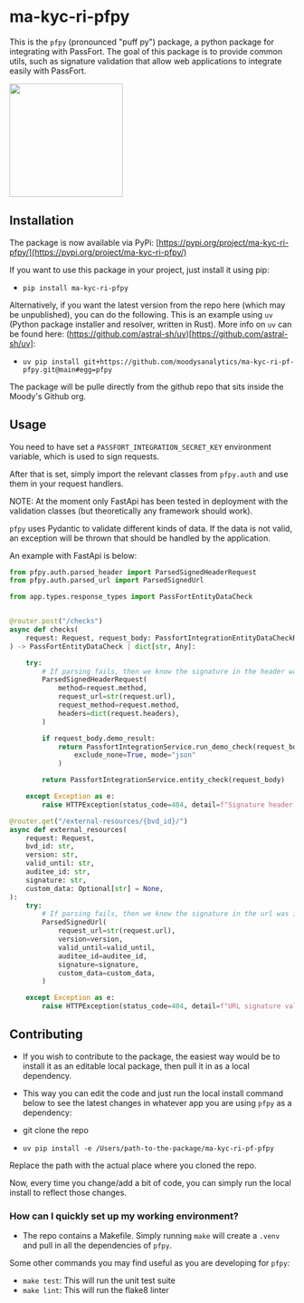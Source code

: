 # ma-kyc-ri-pfpy

This is the `pfpy` (pronounced "puff py") package, a python package for integrating with PassFort. The goal of this package is to provide common utils, such as signature validation that allow web applications to integrate easily with PassFort.

<img src="logo.jpg" width="200" height="200">

## Installation

The package is now available via PyPi: [https://pypi.org/project/ma-kyc-ri-pfpy/](https://pypi.org/project/ma-kyc-ri-pfpy/)

If you want to use this package in your project, just install it using pip:

- `pip install ma-kyc-ri-pfpy`

Alternatively, if you want the latest version from the repo here (which may be unpublished), you can do the following. This is an example using `uv` (Python package installer and resolver, written in Rust). More info on `uv` can be found here: (https://github.com/astral-sh/uv)[https://github.com/astral-sh/uv]:

- `uv pip install git+https://github.com/moodysanalytics/ma-kyc-ri-pf-pfpy.git@main#egg=pfpy`

The package will be pulle directly from the github repo that sits inside the Moody's Github org.

## Usage

You need to have set a `PASSFORT_INTEGRATION_SECRET_KEY` environment variable, which is used to sign requests.

After that is set, simply import the relevant classes from `pfpy.auth` and use them in your request handlers.

NOTE: At the moment only FastApi has been tested in deployment with the validation classes (but theoretically any framework should work).

`pfpy` uses Pydantic to validate different kinds of data. If the data is not valid, an exception will be thrown that should be handled by the application.

An example with FastApi is below:

```python
from pfpy.auth.parsed_header import ParsedSignedHeaderRequest
from pfpy.auth.parsed_url import ParsedSignedUrl

from app.types.response_types import PassFortEntityDataCheck


@router.post("/checks")
async def checks(
    request: Request, request_body: PassfortIntegrationEntityDataCheckRequest
) -> PassFortEntityDataCheck | dict[str, Any]:

    try:
        # If parsing fails, then we know the signature in the header was invalid
        ParsedSignedHeaderRequest(
            method=request.method,
            request_url=str(request.url),
            request_method=request.method,
            headers=dict(request.headers),
        )

        if request_body.demo_result:
            return PassfortIntegrationService.run_demo_check(request_body.demo_result).model_dump(
                exclude_none=True, mode="json"
            )

        return PassfortIntegrationService.entity_check(request_body)

    except Exception as e:
        raise HTTPException(status_code=404, detail=f"Signature header validation failed: {e}.")

@router.get("/external-resources/{bvd_id}/")
async def external_resources(
    request: Request,
    bvd_id: str,
    version: str,
    valid_until: str,
    auditee_id: str,
    signature: str,
    custom_data: Optional[str] = None,
):
    try:
        # If parsing fails, then we know the signature in the url was invalid
        ParsedSignedUrl(
            request_url=str(request.url),
            version=version,
            valid_until=valid_until,
            auditee_id=auditee_id,
            signature=signature,
            custom_data=custom_data,
        )

    except Exception as e:
        raise HTTPException(status_code=404, detail=f"URL signature validation failed.: {e}")
```

## Contributing

- If you wish to contribute to the package, the easiest way would be to install it as an editable local package, then pull it in as a local dependency. 

- This way you can edit the code and just run the local install command below to see the latest changes in whatever app you are using `pfpy` as a dependency:

- git clone the repo
- `uv pip install -e /Users/path-to-the-package/ma-kyc-ri-pf-pfpy`

Replace the path with the actual place where you cloned the repo.

Now, every time you change/add a bit of code, you can simply run the local install to reflect those changes.

### How can I quickly set up my working environment?

- The repo contains a Makefile. Simply running `make` will create a `.venv` and pull in all the dependencies of `pfpy`.

Some other commands you may find useful as you are developing for `pfpy`:

- `make test`: This will run the unit test suite
- `make lint`: This will run the flake8 linter